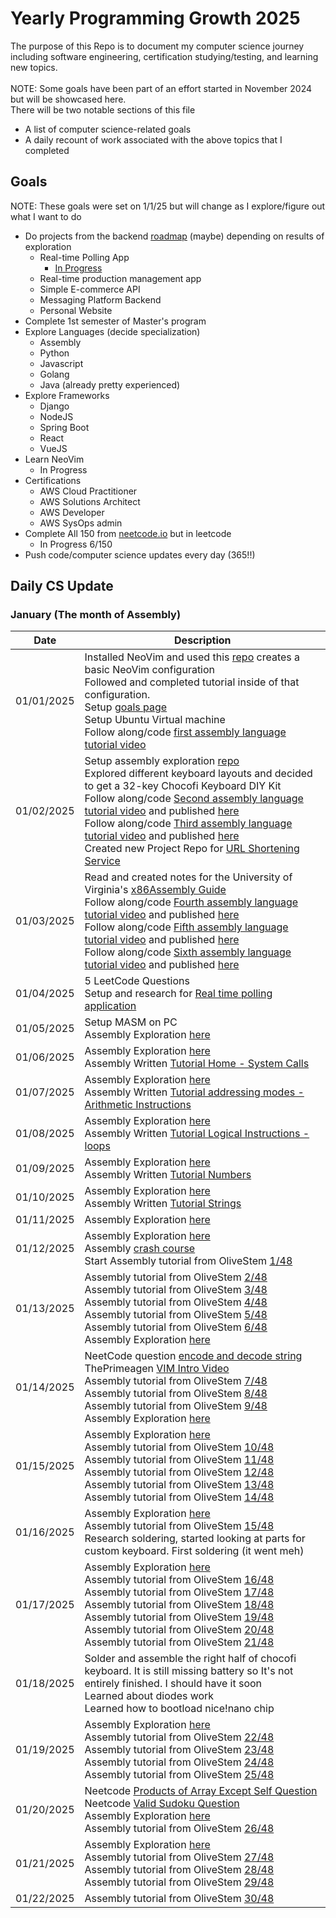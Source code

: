 # Yearly Programming Growth 2025
The purpose of this Repo is to document my computer science journey including software engineering, certification studying/testing, and learning new topics. <br> <br>
NOTE: Some goals have been part of an effort started in November 2024 but will be showcased here.
<br>
There will be two notable sections of this file
* A list of computer science-related goals
* A daily recount of work associated with the above topics that I completed

## Goals
NOTE: These goals were set on 1/1/25 but will change as I explore/figure out what I want to do
* Do projects from the backend [roadmap](https://roadmap.sh/backend/project-ideas) (maybe) depending on results of exploration
  - Real-time Polling App
    - [In Progress](https://github.com/ADKeiber/Real-Time-Polling-Application)
  - Real-time production management app
  - Simple E-commerce API
  - Messaging Platform Backend
  - Personal Website
* Complete 1st semester of Master's program
* Explore Languages (decide specialization)
  - Assembly
  - Python
  - Javascript
  - Golang
  - Java (already pretty experienced)
* Explore Frameworks
  - Django
  - NodeJS
  - Spring Boot
  - React
  - VueJS
* Learn NeoVim
  - In Progress
* Certifications
  - AWS Cloud Practitioner
  - AWS Solutions Architect
  - AWS Developer
  - AWS SysOps admin
* Complete All 150 from [neetcode.io](https://neetcode.io/roadmap) but in leetcode
  - In Progress 6/150
* Push code/computer science updates every day (365!!)
## Daily CS Update
### January (The month of Assembly)
| Date | Description |
| ----------- | ----------- |
| 01/01/2025 | Installed NeoVim and used this [repo](https://github.com/nvim-lua/kickstart.nvim) creates a basic NeoVim configuration<br>Followed and completed tutorial inside of that configuration.<br>Setup [goals page](https://github.com/ADKeiber/YearlyProgrammingGrowth2025/blob/main/Readme.md)<br>Setup Ubuntu Virtual machine<br>Follow along/code [first assembly language tutorial video](https://www.youtube.com/watch?v=wLXIWKUWpSs&list=PLmxT2pVYo5LB5EzTPZGfFN0c2GDiSXgQe) |
| 01/02/2025 | Setup assembly exploration [repo](https://github.com/ADKeiber/AssemblyExploration)<br>Explored different keyboard layouts and decided to get a 32-key Chocofi Keyboard DIY Kit<br>Follow along/code [Second assembly language tutorial video](https://www.youtube.com/watch?v=cFGJhn97e3s&list=PLmxT2pVYo5LB5EzTPZGfFN0c2GDiSXgQe&index=2) and published [here](https://github.com/ADKeiber/AssemblyExploration)<br>Follow along/code [Third assembly language tutorial video](https://www.youtube.com/watch?v=_UP7WJ8iODY&list=PLmxT2pVYo5LB5EzTPZGfFN0c2GDiSXgQe&index=3) and published [here](https://github.com/ADKeiber/AssemblyExploration)<br>Created new Project Repo for [URL Shortening Service](https://github.com/ADKeiber/URL-Shortening-Service)|
| 01/03/2025 | Read and created notes for the University of Virginia's [x86Assembly Guide](https://github.com/ADKeiber/AssemblyExploration/blob/main/files/x86AssemblyGuide.pdf)<br>Follow along/code [Fourth assembly language tutorial video](https://www.youtube.com/watch?v=U9HXtrDwxVM&list=PLmxT2pVYo5LB5EzTPZGfFN0c2GDiSXgQe&index=4) and published [here](https://github.com/ADKeiber/AssemblyExploration)<br>Follow along/code [Fifth assembly language tutorial video](https://www.youtube.com/watch?v=KgfljMtrKkI&list=PLmxT2pVYo5LB5EzTPZGfFN0c2GDiSXgQe&index=5) and published [here](https://github.com/ADKeiber/AssemblyExploration)<br>Follow along/code [Sixth assembly language tutorial video](https://www.youtube.com/watch?v=nNdAygFyvjY&list=PLmxT2pVYo5LB5EzTPZGfFN0c2GDiSXgQe&index=6) and published [here](https://github.com/ADKeiber/AssemblyExploration) |
| 01/04/2025 | 5 LeetCode Questions<br>Setup and research for [Real time polling application](https://github.com/ADKeiber/Real-Time-Polling-Application)  |
| 01/05/2025 | Setup MASM on PC<br>Assembly Exploration [here](https://github.com/ADKeiber/AssemblyExploration)|
| 01/06/2025 | Assembly Exploration [here](https://github.com/ADKeiber/AssemblyExploration)<br>Assembly Written [Tutorial Home - System Calls](https://www.tutorialspoint.com/assembly_programming)|
| 01/07/2025 | Assembly Exploration [here](https://github.com/ADKeiber/AssemblyExploration)<br>Assembly Written [Tutorial addressing modes - Arithmetic Instructions](https://www.tutorialspoint.com/assembly_programming)|
| 01/08/2025 | Assembly Exploration [here](https://github.com/ADKeiber/AssemblyExploration)<br>Assembly Written [Tutorial Logical Instructions - loops](https://www.tutorialspoint.com/assembly_programming)|
| 01/09/2025 | Assembly Exploration [here](https://github.com/ADKeiber/AssemblyExploration)<br>Assembly Written [Tutorial Numbers](https://www.tutorialspoint.com/assembly_programming)|
| 01/10/2025 | Assembly Exploration [here](https://github.com/ADKeiber/AssemblyExploration)<br>Assembly Written [Tutorial Strings](https://www.tutorialspoint.com/assembly_programming)|
| 01/11/2025 | Assembly Exploration [here](https://github.com/ADKeiber/AssemblyExploration)|
| 01/12/2025 | Assembly Exploration [here](https://github.com/ADKeiber/AssemblyExploration/blob/main/LinuxAssembly/strings.asm)<br>Assembly [crash course](https://www.youtube.com/watch?v=vGL4qGVyK-U)<br>Start Assembly tutorial from OliveStem [1/48](https://youtu.be/yBO-EJoVDo0?si=As-Ho3h-7Zm8w8MH)|
| 01/13/2025 | Assembly tutorial from OliveStem [2/48](https://www.youtube.com/watch?v=0x4obbzEAzM&list=PL2EF13wm-hWCoj6tUBGUmrkJmH1972dBB)<br>Assembly tutorial from OliveStem [3/48](https://www.youtube.com/watch?v=sFjX1hFDVkk&list=PL2EF13wm-hWCoj6tUBGUmrkJmH1972dBB&index=3)<br>Assembly tutorial from OliveStem [4/48](https://www.youtube.com/watch?v=UUTpCd-nPSg&list=PL2EF13wm-hWCoj6tUBGUmrkJmH1972dBB&index=4)<br>Assembly tutorial from OliveStem [5/48](https://www.youtube.com/watch?v=OetaxILNiMs&list=PL2EF13wm-hWCoj6tUBGUmrkJmH1972dBB&index=5)<br>Assembly tutorial from OliveStem [6/48](https://www.youtube.com/watch?v=IGo2ldg2Mp0&list=PL2EF13wm-hWCoj6tUBGUmrkJmH1972dBB&index=7)<br>Assembly Exploration [here](https://github.com/ADKeiber/AssemblyExploration) |
| 01/14/2025 | NeetCode question [encode and decode string](https://neetcode.io/problems/string-encode-and-decode) <br>ThePrimeagen [VIM Intro Video](https://neetcode.io/problems/string-encode-and-decode) <br>Assembly tutorial from OliveStem [7/48](https://www.youtube.com/watch?v=jJh9fpTpzGY&list=PL2EF13wm-hWCoj6tUBGUmrkJmH1972dBB&index=8)<br>Assembly tutorial from OliveStem [8/48](https://www.youtube.com/watch?v=LIM-PtQprFQ&list=PL2EF13wm-hWCoj6tUBGUmrkJmH1972dBB&index=8)<br>Assembly tutorial from OliveStem [9/48](https://www.youtube.com/watch?v=hrrAkNeMTiY&list=PL2EF13wm-hWCoj6tUBGUmrkJmH1972dBB&index=9)<br>Assembly Exploration [here](https://github.com/ADKeiber/AssemblyExploration)  |
| 01/15/2025 |Assembly Exploration [here](https://github.com/ADKeiber/AssemblyExploration)<br>Assembly tutorial from OliveStem [10/48](https://www.youtube.com/watch?v=__C3CHBVPY0&list=PL2EF13wm-hWCoj6tUBGUmrkJmH1972dBB&index=10)<br>Assembly tutorial from OliveStem [11/48](https://www.youtube.com/watch?v=cE2JuWzaJXo&list=PL2EF13wm-hWCoj6tUBGUmrkJmH1972dBB&index=11)<br>Assembly tutorial from OliveStem [12/48](https://www.youtube.com/watch?v=cA152hCfJHg&list=PL2EF13wm-hWCoj6tUBGUmrkJmH1972dBB&index=12)<br>Assembly tutorial from OliveStem [13/48](https://www.youtube.com/watch?v=aSILhr9uEuo&list=PL2EF13wm-hWCoj6tUBGUmrkJmH1972dBB&index=13)<br>Assembly tutorial from OliveStem [14/48](https://www.youtube.com/watch?v=uBQZ348lZIQ&list=PL2EF13wm-hWCoj6tUBGUmrkJmH1972dBB&index=14)|
| 01/16/2025 |Assembly Exploration [here](https://github.com/ADKeiber/AssemblyExploration)<br>Assembly tutorial from OliveStem [15/48](https://www.youtube.com/watch?v=Vw3KT7FB6Q4&list=PL2EF13wm-hWCoj6tUBGUmrkJmH1972dBB&index=15)<br>Research soldering, started looking at parts for custom keyboard. First soldering (it went meh)|
| 01/17/2025 |Assembly Exploration [here](https://github.com/ADKeiber/AssemblyExploration)<br>Assembly tutorial from OliveStem [16/48](https://www.youtube.com/watch?v=597QNlaA2ws&list=PL2EF13wm-hWCoj6tUBGUmrkJmH1972dBB&index=16)<br>Assembly tutorial from OliveStem [17/48](https://www.youtube.com/watch?v=U7ysSE4Ew7E&list=PL2EF13wm-hWCoj6tUBGUmrkJmH1972dBB&index=17)<br>Assembly tutorial from OliveStem [18/48](https://www.youtube.com/watch?v=o7cxmkTbr5c&list=PL2EF13wm-hWCoj6tUBGUmrkJmH1972dBB&index=18)<br>Assembly tutorial from OliveStem [19/48](https://www.youtube.com/watch?v=FAKJset0qtw&list=PL2EF13wm-hWCoj6tUBGUmrkJmH1972dBB&index=19)<br>Assembly tutorial from OliveStem [20/48](https://www.youtube.com/watch?v=zbsiq1n230E&list=PL2EF13wm-hWCoj6tUBGUmrkJmH1972dBB&index=20)<br>Assembly tutorial from OliveStem [21/48](https://www.youtube.com/watch?v=oeo-hKxsAMo&list=PL2EF13wm-hWCoj6tUBGUmrkJmH1972dBB&index=21)|
| 01/18/2025 | Solder and assemble the right half of chocofi keyboard. It is still missing battery so It's not entirely finished. I should have it soon<br>Learned about diodes work<br>Learned how to bootload nice!nano chip |
| 01/19/2025 | Assembly Exploration [here](https://github.com/ADKeiber/AssemblyExploration)<br>Assembly tutorial from OliveStem [22/48](https://www.youtube.com/watch?v=jDZuTpCE8l8&list=PL2EF13wm-hWCoj6tUBGUmrkJmH1972dBB&index=22)<br>Assembly tutorial from OliveStem [23/48](https://www.youtube.com/watch?v=EEEYPCxQyB4&list=PL2EF13wm-hWCoj6tUBGUmrkJmH1972dBB&index=23)<br>Assembly tutorial from OliveStem [24/48](https://www.youtube.com/watch?v=21u0Uerx0_Y&list=PL2EF13wm-hWCoj6tUBGUmrkJmH1972dBB&index=24)<br>Assembly tutorial from OliveStem [25/48](https://www.youtube.com/watch?v=oRjLQ8_aPZ8&list=PL2EF13wm-hWCoj6tUBGUmrkJmH1972dBB&index=26) |
| 01/20/2025 | Neetcode [Products of Array Except Self Question](https://neetcode.io/problems/products-of-array-discluding-self)<br> Neetcode [Valid Sudoku Question](https://neetcode.io/problems/valid-sudoku)<br>Assembly Exploration [here](https://github.com/ADKeiber/AssemblyExploration)<br>Assembly tutorial from OliveStem [26/48](https://www.youtube.com/watch?v=QC6WdiiEud0&list=PL2EF13wm-hWCoj6tUBGUmrkJmH1972dBB&index=26) | 
| 01/21/2025 | Assembly Exploration [here](https://github.com/ADKeiber/AssemblyExploration)<br> Assembly tutorial from OliveStem [27/48](https://www.youtube.com/watch?v=k1IZ0C0JiXU&list=PL2EF13wm-hWCoj6tUBGUmrkJmH1972dBB&index=27)<br> Assembly tutorial from OliveStem [28/48](https://www.youtube.com/watch?v=7BqWNT-5hN8&list=PL2EF13wm-hWCoj6tUBGUmrkJmH1972dBB&index=28)<br>Assembly tutorial from OliveStem [29/48](https://www.youtube.com/watch?v=zT4WyIgZGow&list=PL2EF13wm-hWCoj6tUBGUmrkJmH1972dBB&index=29)|
| 01/22/2025 | Assembly tutorial from OliveStem [30/48](https://www.youtube.com/watch?v=wI6MYewlZpA&list=PL2EF13wm-hWCoj6tUBGUmrkJmH1972dBB&index=30) |
